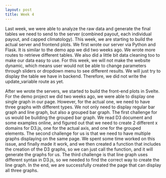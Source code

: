 ```yaml
---
layout: post
title: Week 4
---
```


Last week, we were able to analyze the raw data and generate the final tables we need to send to the server (combined payout, each individual payout, and capped climatology). This week, we are starting to build the actual server and frontend plots. We first wrote our server via Python and Flask. It is similar to the demo app we did two weeks ago. We wrote more routes to retrieve different tables. We also did a little bit data cleaning too to make our data easy to use. For this week, we will not make the website dynamic, which means user would not be able to change parameters through sliders or dropdown menu to see different results. We will just try to display the table we have in backend. Therefore, we did not write the update_variable route as yet.

After we wrote the servers, we started to build the front-end plots in Svelte. For the demo project we did two weeks ago, we were able to display one single graph in our page. However, for the actual one, we need to have three graphs with different types. We not only need to display regular bar graph and line graph, but also a grouped bar graph. The first challenge for us would be building the grouped bar graph. We read D3 document and some examples online, and figured out that we need to create 2 different x domains for D3.js, one for the actual axis, and one for the grouped elements. The second challenge for us is that we  need to have multiple graphs displaying on the same page. We spent some time worked on this issue, and finally made it work, and we then created a function that includes the creation of the D3 graphs, so we can just call the function, and it will generate the graphs for us. The third challenge is that line graph uses different syntax in D3.js, so we needed to find the correct way to create the line graph. In the end, we are successfully created the page that can display all three graphs.